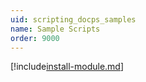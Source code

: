```yaml
---
uid: scripting_docps_samples
name: Sample Scripts
order: 9000
---
```


[!include[install-module.md](./install-module.md)]